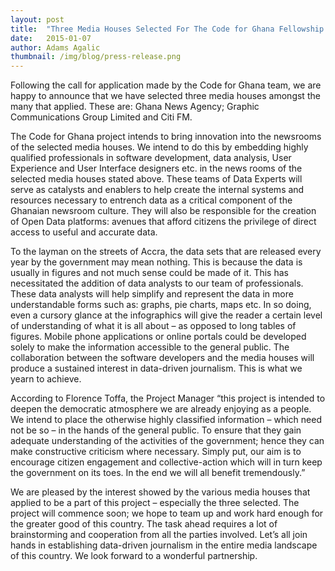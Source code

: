 ```yaml
---
layout: post 
title:  "Three Media Houses Selected For The Code for Ghana Fellowship Programme"
date:   2015-01-07 
author: Adams Agalic
thumbnail: /img/blog/press-release.png
---
```


Following the call for application made by the Code for Ghana team, we are happy to announce that we have selected three media houses amongst the many that applied. These are: Ghana News Agency; Graphic Communications Group Limited and Citi FM. 


The Code for Ghana project intends to bring innovation into the newsrooms of the selected media houses. We intend to do this by embedding highly qualified professionals in software development, data analysis, User Experience and User Interface designers etc. in the news rooms of the selected media houses stated above.  These teams of Data Experts will serve as catalysts and enablers to help create the internal systems and resources necessary to entrench data as a critical component of the Ghanaian newsroom culture. They will also be responsible for the creation of Open Data platforms: avenues that afford citizens the privilege of direct access to useful and accurate data. 


To the layman on the streets of Accra, the data sets that are released every year by the government may mean nothing. This is because the data is usually in figures and not much sense could be made of it. This has necessitated the addition of data analysts to our team of professionals. These data analysts will help simplify and represent the data in more understandable forms such as: graphs, pie charts, maps etc. In so doing, even a cursory glance at the infographics will give the reader a certain level of understanding of what it is all about – as opposed to long tables of figures. Mobile phone applications or online portals could be developed solely to make the information accessible to the general public. The collaboration between the software developers and the media houses will produce a sustained interest in data-driven journalism. This is what we yearn to achieve.


According to Florence Toffa, the Project Manager “this project is intended to deepen the democratic atmosphere we are already enjoying as a people. We intend to place the otherwise highly classified information – which need not be so – in the hands of the general public. To ensure that they gain adequate understanding of the activities of the government; hence they can make constructive criticism where necessary. Simply put, our aim is to encourage citizen engagement and collective-action which will in turn keep the government on its toes. In the end we will all benefit tremendously.”


We are pleased by the interest showed by the various media houses that applied to be a part of this project – especially the three selected. The project will commence soon; we hope to team up and work hard enough for the greater good of this country. The task ahead requires a lot of brainstorming and cooperation from all the parties involved. Let’s all join hands in establishing data-driven journalism in the entire media landscape of this country. We look forward to a wonderful partnership.
